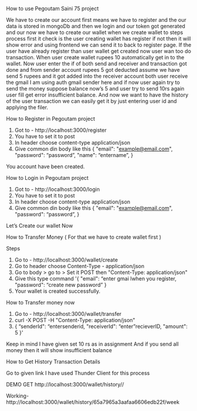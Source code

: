 How to use Pegoutam Saini 75 project

We have to create our account first means we have to register and the our data is stored in mongoDb and then we login and our token got generated and our now we have to create our wallet when we create wallet to steps process first it check is the user creating wallet has register if not then it will show error and using frontend we can send it to back to register page. If the user have already register than user wallet get created now user wan too do transaction. When user create wallet rupees 10 automatically get in to the wallet. Now user enter the if of both send and receiver and transaction got done and from sender account rupees 5 got deducted assume we have send 5 rupees and it got added into the receiver account both user receive the gmail I am using auth gmail sender here and if now user again try to send the money suppose balance now’s 5 and user try to send 10rs again user fill get error insufficient balance. And now we want to have the history of the user transaction we can easily get it by just entering user id and applying the filer.

How to Register in Pegoutam project

1. Got to - http://localhost:3000/register
2. You have to set it to post
3. In header choose content-type application/json
4. Give common din body like this
{
  "email": "example@email.com",
  "password": “password”,
  "name": “entername”,
}

You account have been created.

How to Login in Pegoutam project

1. Got to - http://localhost:3000/login
2. You have to set it to post
3. In header choose content-type application/json
4. Give common din body like this
{
  "email": "example@email.com",
  "password": “password”,
}

Let’s Create our wallet Now

How to Transfer Money ( For that we have to create wallet first ) 

Steps 

1. Go to - http://localhost:3000/wallet/create
2. Go to header choose Content-Type - application/json
3. Go to body > go to >
Set it POST then "Content-Type: application/json" 
4. Give this type command '{
  "email": “enter gmai lwhen you register,
  "password": “create new password”
}
4. Your wallet is created successfully.

How to Transfer money now

1. Go to - http://localhost:3000/wallet/transfer
2. curl -X POST -H "Content-Type: application/json" 
3. { “senderId": “entersenderid,
  "receiverId": “enter”recieverID,
  "amount": 5
}' 

Keep in mind I have given set 10 rs as in assignment 
And if you send all money then it will show insufficient balance

How to Get History Transaction Details

Go to given link I have used Thunder Client for this process 

DEMO GET http://localhost:3000/wallet/history/<userId>/<filter>

Working- http://localhost:3000/wallet/history/65a7965a3aafaa6606edb22f/week











